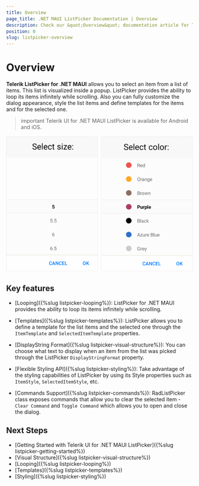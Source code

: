```yaml
---
title: Overview
page_title: .NET MAUI ListPicker Documentation | Overview
description: Check our &quot;Overview&quot; documentation article for Telerik ListPicker for .NET MAUI.
position: 0
slug: listpicker-overview
---
```


# Overview

**Telerik ListPicker for .NET MAUI** allows you to select an item from a list of items. This list is visualized inside a popup. ListPicker provides the ability to loop its items infinitely while scrolling. Also you can fully customize the dialog appearance, style the list items and define templates for the items and for the selected one.  

>important Telerik UI for .NET MAUI ListPicker is available for Android and iOS.

![ListPicker Overview](images/list_picker_overview.png)

## Key features

* [Looping]({%slug listpicker-looping%}): ListPicker for .NET MAUI provides the ability to loop its items infinitely while scrolling.

* [Templates]({%slug listpicker-templates%}): ListPicker allows you to define a template for the list items and the selected one through the `ItemTemplate` and `SelectedItemTemplate` properties. 

* [DisplayString Format]({%slug listpicker-visual-structure%}): You can choose what text to display when an item from the list was picked through the ListPicker `DisplayStringFormat` property. 

* [Flexible Styling API]({%slug listpicker-styling%}):  Take advantage of the styling capabilities of ListPicker by using its Style properties such as `ItemStyle`, `SelectedItemStyle`, etc. 

* [Commands Support]({%slug listpicker-commands%}): RadListPicker class exposes commands that allow you to clear the selected item - `Clear Command` and `Toggle Command` which allows you to open and close the dialog.

## Next Steps

- [Getting Started with Telerik UI for .NET MAUI ListPicker]({%slug listpicker-getting-started%})
- [Visual Structure]({%slug listpicker-visual-structure%})
- [Looping]({%slug listpicker-looping%})
- [Templates]({%slug listpicker-templates%})
- [Styling]({%slug listpicker-styling%})